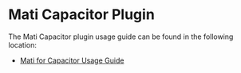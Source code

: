 # Mati Capacitor Plugin
The Mati Capacitor plugin usage guide can be found in the following location:
* [Mati for Capacitor Usage Guide](mati-capacitor.md)
